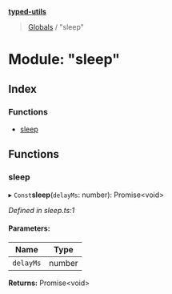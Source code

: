 **[typed-utils](../README.md)**

> [Globals](../globals.md) / "sleep"

# Module: "sleep"

## Index

### Functions

* [sleep](_sleep_.md#sleep)

## Functions

### sleep

▸ `Const`**sleep**(`delayMs`: number): Promise\<void>

*Defined in sleep.ts:1*

#### Parameters:

Name | Type |
------ | ------ |
`delayMs` | number |

**Returns:** Promise\<void>
